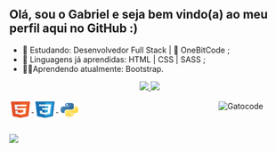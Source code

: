 ## Olá, sou o Gabriel e seja bem vindo(a) ao meu perfil aqui no GitHub :)

- 🌱 Estudando: Desenvolvedor Full Stack | 🤘 OneBitCode ;
- 🚀 Linguagens já aprendidas:   HTML | CSS | SASS ;
- 👨‍🎓Aprendendo atualmente: Bootstrap.

<div align="center">
  <a href="https://github.com/GabrielGavilha">
  <img src="https://github-readme-stats.vercel.app/api?username=GabrielGavilha&show_icons=true&theme=dark&include_all_commits=true&count_private=true"/>
  <img align = "top" src="https://github-readme-stats.vercel.app/api/top-langs/?username=GabrielGavilha&layout=compact&langs_count=7&theme=dark"/>
</div>
</div>
  
  <div style="display: inline_block"><br>
  <img align="center" alt="Rafa-HTML" height="30" width="40" src="https://raw.githubusercontent.com/devicons/devicon/master/icons/html5/html5-original.svg">
  <img align="center" alt="Rafa-CSS" height="30" width="40" src="https://raw.githubusercontent.com/devicons/devicon/master/icons/css3/css3-original.svg">
  <img align="center" alt="Rafa-Python" height="30" width="40" src="https://raw.githubusercontent.com/devicons/devicon/master/icons/python/python-original.svg">
  <img align="right" alt="Gatocode" height="128" width="128" src="https://cdn.discordapp.com/attachments/490689220747329536/935928128457547847/catcoding.gif">
</div>

</div>
  
  ##
   
  <div> 
  
  <a href="mailto:gabrielgavilha34@gmail.com" target="_blank"><img src="https://img.shields.io/badge/Gmail-D14836?style=for-the-badge&logo=gmail&logoColor=white" target="_blank"></a>

 
</div>
